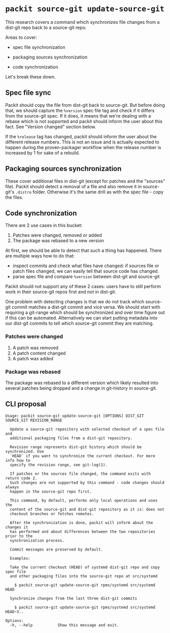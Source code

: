 # `packit source-git update-source-git`

This research covers a command which synchronizes file changes from a dist-git
repo back to a source-git repo.

Areas to cover:

- spec file synchronization

- packaging sources synchronization

- code synchronization

Let's break these down.

## Spec file sync

Packit should copy the file from dist-git back to source-git. But before doing
that, we should capture the `%version` spec file tag and check if it differs
from the source-git spec. If it does, it means that we're dealing with a rebase
which is not supported and packit should inform the user about this fact. See
"Version changed" section below.

If the `%release` tag has changed, packit should inform the user about the
different release numbers. This is not an issue and is actually expected to
happen during the proven-packager workflow when the release number is increased
by 1 for sake of a rebuild.

## Packaging sources synchronization

These cover additional files in dist-git (except for patches and the "sources"
file). Packit should detect a removal of a file and also remove it in
source-git's `.distro` folder. Otherwise it's the same drill as with the spec
file - copy the files.

## Code synchronization

There are 2 use cases in this bucket:

1. Patches were changed, removed or added
2. The package was rebased to a new version

At first, we should be able to detect that such a thing has happened. There are
multiple ways how to do that:

- inspect commits and check what files have changed: if sources file or patch files
  changed, we can easily tell that source code has changed.
- parse spec file and compare `%version` between dist-git and source-git

Packit should not support any of these 2 cases: users have to still perform
work in their source-git repos first and not in dist-git.

One problem with detecting changes is that we do not track which source-git
commit matches a dist-git commit and vice versa. We should start with requiring
a git-range which should be synchronized and over time figure out if this can
be automated. Alternatively we can start putting metadata into our dist-git
commits to tell which source-git commit they are matching.

### Patches were changed

1. A patch was removed
2. A patch content changed
3. A patch was added

### Package was rebased

The package was rebased to a different version which likely resulted into
several patches being dropped and a change in git-history in source-git.

## CLI proposal

```
Usage: packit source-git update-source-git [OPTIONS] DIST_GIT SOURCE_GIT REVISION_RANGE

  Update a source-git repository with selected checkout of a spec file and
  additional packaging files from a dist-git repository.

  Revision range represents dist-git history which should be synchronized. Use
  `HEAD` if you want to synchronize the current checkout. For more info how to
  specify the revision range, see git-log(1).

  If patches or the sources file changed, the command exits with return code 2.
  Such changes are not supported by this command - code changes should always
  happen in the source-git repo first.

  This command, by default, performs only local operations and uses the
  content of the source-git and dist-git repository as it is: does not
  checkout branches or fetches remotes.

  After the synchronization is done, packit will inform about the changes it
  has performed and about differences between the two repositories prior to the
  synchronization process.

  Commit messages are preserved by default.

  Examples:

  Take the current checkout (HEAD) of systemd dist-git repo and copy spec file
  and other packaging files into the source-git repo at src/systemd

    $ packit source-git update-source-git rpms/systemd src/systemd HEAD

  Synchronize changes from the last three dist-git commits

    $ packit source-git update-source-git rpms/systemd src/systemd HEAD~3..

Options:
  -h, --help           Show this message and exit.
```
